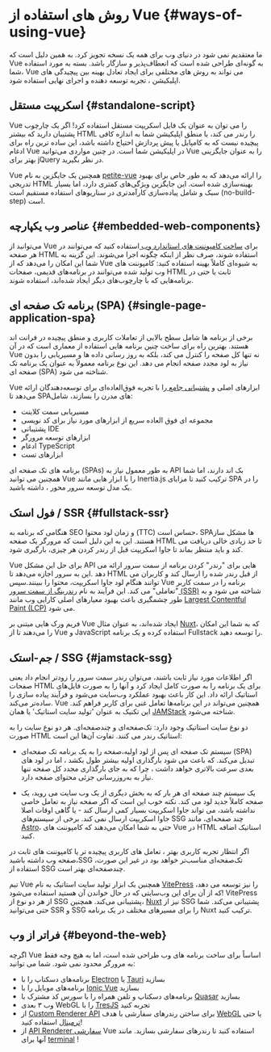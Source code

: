 # روش های استفاده از Vue {#ways-of-using-vue}

ما معتقدیم نمی شود در دنیای وب برای همه یک نسخه تجویز کرد. به همین دلیل است که Vue به گونه‌ای طراحی شده است که انعطاف‌پذیر و سازگار باشد. بسته به مورد استفاده شما، Vue می تواند به روش های مختلفی برای ایجاد تعادل بهینه بین پیچیدگی های اپلیکیشن ، تجربه توسعه دهنده و اجرای نهایی استفاده شود.

## اسکریپت مستقل {#standalone-script}

Vue را می توان به عنوان یک فایل اسکریپت مستقل استفاده کرد! اگر یک چارچوب پشتیبان دارید که بیشتر HTML را رندر می کند، یا منطق اپلیکیشن شما به اندازه کافی پیچیده نیست که به کامپایل یا پیش پردازش احتیاج داشته باشد، این ساده ترین راه برای ادغام Vue در اپلیکیشن شما است. در چنین مواردی می‌توانید Vue را به عنوان جایگزینی بهتر برای jQuery در نظر بگیرید.

Vue همچنین یک جایگزین به نام [petite-vue](https://github.com/vuejs/petite-vue) را ارائه می‌دهد که به طور خاص برای بهبود تدریجی HTML  بهینه‌سازی شده است. این جایگزین ویژگی‌های کمتری دارد، اما بسیار سبک و شامل پیاده‌سازی کارآمد‌تری در سناریوهای استفاده مستقیم است (no-build-step)  است.

## عناصر وب یکپارچه {#embedded-web-components}

می‌توانید از Vue برای [ساخت کامپوننت های استاندارد وب ](/guide/extras/web-components) استفاده کنید که می‌توانند در هر صفحه HTML استفاده شوند، صرف نظر از اینکه چگونه اجرا می‌شوند. این گزینه به شما این امکان را می‌دهد که از Vue به شیوه‌ای کاملاً بهینه استفاده کنید: کامپوننت های وب تولید شده می‌توانند در برنامه‌های قدیمی، صفحات HTML ثابت یا حتی در برنامه‌هایی که با چارچوب‌های دیگر ایجاد شده‌اند، استفاده شوند.

## برنامه تک صفحه ای (SPA) {#single-page-application-spa}

برخی از برنامه ها شامل سطح بالایی از تعاملات کاربری و منطق پیچیده در فرانت اند هستند. بهترین راه برای ساخت چنین برنامه هایی استفاده از معماری است که در آن Vue نه تنها کل صفحه را کنترل می کند، بلکه به روز رسانی داده ها و مسیریابی را بدون نیاز به لود مجدد صفحه انجام می دهد. این نوع برنامه معمولاً به عنوان یک برنامه تک صفحه ای (SPA) شناخته می شود.

Vue ابزارهای اصلی و [پشتیبانی جامع ](/guide/scaling-up/tooling) را با تجربه فوق‌العاده‌ای برای توسعه‌دهندگان ارائه می‌دهد تا SPA‌های مدرن را بسازند، شامل:

- مسیریابی سمت کلاینت
- مجموعه ای فوق العاده سریع از ابزارهای مورد نیاز برای کد نویسی
- پشتیبانی IDE
- ابزارهای توسعه مرورگر
- ادغام TypeScript 
- ابزارهای تست

برنامه های تک صفحه ای (SPAs) به طور معمول نیاز به API بک اند دارند، اما شما همچنین می توانید Vue را با ابزار هایی مانند Inertia.js ترکیب کنید تا مزایای SPA را در یک مدل توسعه سرور محور ، داشته باشید.

## فول استک / SSR {#fullstack-ssr}

هنگامی که برنامه به SEO و زمان لود محتوا (TTC) حساس است، SPAها مشکل ساز هستند. این به این دلیل است که مرورگر یک صفحه HTML تا حد زیادی خالی دریافت می کند و باید منتظر بماند تا جاوا اسکریپت قبل از رندر کردن هر چیزی، بارگیری شود.

Vue  برای حل این مشکل API هایی  برای "رندر" کردن برنامه از سمت سرور ارائه می دهد  .این به سرور اجازه می‌دهد تا HTML از قبل رندر شده را ارسال کند و  کاربران می توانند هنگام لود جاوا اسکریپت، محتوا را ببینند.سپس Vue برنامه را در سمت کاربر  "تعاملی" می کند. این فرآیند به نام [رندرینگ از سمت سرور (SSR)](/guide/scaling-up/ssr) شناخته می شود و به طور چشمگیری باعث بهبود معیارهای اصلی کارایی وب مانند [Largest Contentful Paint (LCP)](https://web.dev/lcp/) می شود.

  فریم ورک هایی مبتنی بر Vue ایجاد شده‌اند، به عنوان مثال [Nuxt](https://nuxt.com/)، که به شما این امکان را می‌دهند تا از Vue و JavaScript استفاده کرده و یک برنامه Fullstack را توسعه دهید.

## جم-استک / SSG {#jamstack-ssg}

اگر اطلاعات مورد نیاز ثابت باشند، می‌توان  رندر سمت سرور را زودتر انجام داد یعنی صفحات HTML برای یک برنامه را به صورت کامل ایجاد کرد و آنها را به صورت فایل‌های استاتیک ارائه داد. این کار باعث بهبود عملکرد وب‌سایت می‌شود و فرآیند پیاده سازی را ساده‌تر می‌کند. Vue همچنین می‌تواند در این برنامه‌ها تعامل غنی برای کاربر فراهم کند. این تکنیک به عنوان 'تولید سایت استاتیک' یا همان [JAMStack](https://jamstack.org/what-is-jamstack/) شناخته می‌شود.

دو نوع سایت استاتیک وجود دارد: تک‌صفحه‌ای و چند‌صفحه‌ای. هر دو نوع سایت را به صورت HTML استاتیک  رندر می کنند. تفاوت آن‌ها این است:

- سیستم تک‌ صفحه ای پس از لود اولیه،صفحه را به یک برنامه تک صفحه‌ای (SPA) تبدیل می‌کند. که باعث می شود  بارگذاری اولیه بیشتر طول بکشد ، اما در لود های بعدی سرعت بالاتری خواهد داشت ، چرا که  به جای بارگذاری مجدد کل صفحه تنها نیاز به به‌روزرسانی جزئی محتوای صفحه دارد.

- یک سیستم چند صفحه ای هر بار که به بخش دیگری از یک وب سایت می روید، یک صفحه کاملاً جدید لود می کند. نکته خوب این است که اگر صفحه نیاز به تعامل خاصی نداشته باشد، می تواند جاوا اسکریپت بسیار کمی ارسال کند - یا گاهی اوقات اصلا جاوا اسکریپت ارسال نمی کند. برخی از سیستم‌های SSG چند صفحه‌ای، مانند [Astro](https://astro.build/)، حتی به شما امکان می‌دهند که کامپوننت های Vue در  HTML استاتیک  اضافه کنید.

اگر انتظار تجربه کاربری بهتر ، تعامل های کاربری پیچیده‌ تر یا کامپوننت های ثابت  در صفحه وب داشته باشید،SSG تک‌صفحه‌ای  مناسب‌تر خواهد بود در غیر این صورت، استفاده از  SSG چند‌صفحه‌ای  بهتر است.

تیم Vue همچنین یک ابزار تولید سایت استاتیک به نام [VitePress](https://vitepress.dev/) را نیز توسعه می دهد، که از آن برای این وب‌سایتی که در حال خواندن آن هستید استفاده می‌شود! VitePress از هر دو نوع از SSG پشتیبانی می‌کند. همچنین، [Nuxt](https://nuxt.com/) نیز از SSG پشتیبانی می‌کند. شما حتی می‌توانید  SSR و SSG  را برای مسیرهای مختلف در یک برنامه Nuxt ترکیب کنید.

## فراتر از وب {#beyond-the-web}

اگرچه Vue اساساً برای ساخت برنامه های وب طراحی شده است، اما به هیچ وجه فقط به مرورگر محدود نمی شود. شما می توانید:

- برنامه‌های دسکتاپ را با [Electron](https://www.electronjs.org/) یا [Tauri](https://tauri.app) بسازید
- برنامه‌های موبایل را با [Ionic Vue](https://ionicframework.com/docs/vue/overview) بسازید
- برنامه‌های دسکتاپ و تلفن همراه را با سورس کد مشترک با [Quasar](https://quasar.dev/) بسازید
- وب ۳ بعدی WebGL را با [TresJS](https://tresjs.org/) تجربه کنید
- از [Custom Renderer API](/api/custom-renderer) برای ساختن رندرهای سفارشی با هدف [WebGL](https://troisjs.github.io/) یا حتی [ترمینال](https://github.com/vue-terminal/vue-termui) استفاده کنید!
- از [API Renderer سفارشی](/api/custom-renderer) Vue استفاده کنید تا رندرهای سفارشی بسازید. مانند آنها برای [terminal](https://github.com/vue-terminal/vue-termui) !
